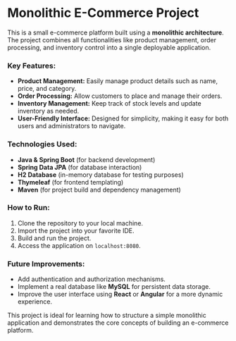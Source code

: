 # Monolithic E-Commerce Project

This is a small e-commerce platform built using a **monolithic architecture**. The project combines all functionalities like product management, order processing, and inventory control into a single deployable application.

### Key Features:
- **Product Management:** Easily manage product details such as name, price, and category.
- **Order Processing:** Allow customers to place and manage their orders.
- **Inventory Management:** Keep track of stock levels and update inventory as needed.
- **User-Friendly Interface:** Designed for simplicity, making it easy for both users and administrators to navigate.

### Technologies Used:
- **Java & Spring Boot** (for backend development)
- **Spring Data JPA** (for database interaction)
- **H2 Database** (in-memory database for testing purposes)
- **Thymeleaf** (for frontend templating)
- **Maven** (for project build and dependency management)

### How to Run:
1. Clone the repository to your local machine.
2. Import the project into your favorite IDE.
3. Build and run the project.
4. Access the application on `localhost:8080`.

### Future Improvements:
- Add authentication and authorization mechanisms.
- Implement a real database like **MySQL** for persistent data storage.
- Improve the user interface using **React** or **Angular** for a more dynamic experience.

This project is ideal for learning how to structure a simple monolithic application and demonstrates the core concepts of building an e-commerce platform.
